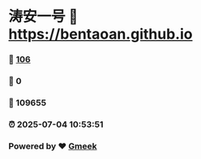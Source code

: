 # 涛安一号 :link: https://bentaoan.github.io 
### :page_facing_up: [106](https://bentaoan.github.io/tag.html) 
### :speech_balloon: 0 
### :hibiscus: 109655 
### :alarm_clock: 2025-07-04 10:53:51 
### Powered by :heart: [Gmeek](https://github.com/Meekdai/Gmeek)
